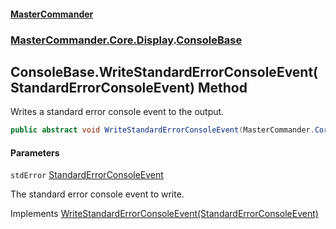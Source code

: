 #### [MasterCommander](MasterCommander.md 'MasterCommander')
### [MasterCommander.Core.Display](MasterCommander.Core.Display.md 'MasterCommander.Core.Display').[ConsoleBase](ConsoleBase.md 'MasterCommander.Core.Display.ConsoleBase')

## ConsoleBase.WriteStandardErrorConsoleEvent(StandardErrorConsoleEvent) Method

Writes a standard error console event to the output.

```csharp
public abstract void WriteStandardErrorConsoleEvent(MasterCommander.Core.ConsoleEvents.StandardErrorConsoleEvent stdError);
```
#### Parameters

<a name='MasterCommander.Core.Display.ConsoleBase.WriteStandardErrorConsoleEvent(MasterCommander.Core.ConsoleEvents.StandardErrorConsoleEvent).stdError'></a>

`stdError` [StandardErrorConsoleEvent](StandardErrorConsoleEvent.md 'MasterCommander.Core.ConsoleEvents.StandardErrorConsoleEvent')

The standard error console event to write.

Implements [WriteStandardErrorConsoleEvent(StandardErrorConsoleEvent)](IConsole.WriteStandardErrorConsoleEvent(StandardErrorConsoleEvent).md 'MasterCommander.Core.Display.IConsole.WriteStandardErrorConsoleEvent(MasterCommander.Core.ConsoleEvents.StandardErrorConsoleEvent)')